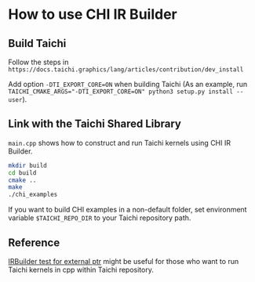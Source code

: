 # How to use CHI IR Builder

## Build Taichi

Follow the steps in `https://docs.taichi.graphics/lang/articles/contribution/dev_install`

Add option `-DTI_EXPORT_CORE=ON` when building Taichi (As an example, run `TAICHI_CMAKE_ARGS="-DTI_EXPORT_CORE=ON" python3 setup.py install --user`).

## Link with the Taichi Shared Library

`main.cpp` shows how to construct and run Taichi kernels using CHI IR Builder.

```bash
mkdir build
cd build
cmake ..
make
./chi_examples
```

If you want to build CHI examples in a non-default folder, set environment variable `$TAICHI_REPO_DIR` to your Taichi repository path.

## Reference

[IRBuilder test for external ptr](https://github.com/taichi-dev/taichi/blob/master/tests/cpp/ir/ir_builder_test.cpp#L87-L119) might be useful for those who want to run Taichi kernels in cpp within Taichi repository.
